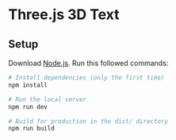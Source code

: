 # Three.js 3D Text

## Setup
Download [Node.js](https://nodejs.org/en/download/).
Run this followed commands:

``` bash
# Install dependencies (only the first time)
npm install

# Run the local server
npm run dev

# Build for production in the dist/ directory
npm run build
```
